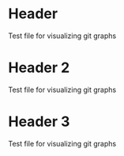 # Header
Test file for visualizing git graphs

# Header 2
Test file for visualizing git graphs

# Header 3
Test file for visualizing git graphs
